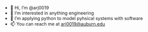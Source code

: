 - 👋 Hi, I’m @arj0019
- 👀 I’m interested in anything engineering
- 🌱 I’m applying python to model pyhsical systems with software
- 📫 You can reach me at arj0019@auburn.edu
